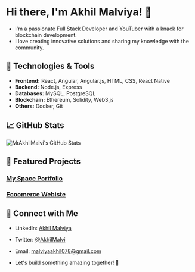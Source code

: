 # Hi there, I'm Akhil Malviya! 👋

- I'm a passionate Full Stack Developer and YouTuber with a knack for blockchain development.
- I love creating innovative solutions and sharing my knowledge with the community.

## 🔧 Technologies & Tools

- **Frontend:** React, Angular, Angular.js, HTML, CSS, React Native
- **Backend:** Node.js, Express
- **Databases:** MySQL, PostgreSQL
- **Blockchain:** Ethereum, Solidity, Web3.js
- **Others:** Docker, Git

## 📈 GitHub Stats

![MrAkhilMalvi's GitHub Stats](https://github-readme-stats.vercel.app/api?username=MrAkhilMalvi&show_icons=true&theme=radical)

## 🌟 Featured Projects

### [My Space Portfolio](https://github.com/MrAkhilMalvi/My-Space-Portfolio)

### [Ecoomerce Webiste](https://github.com/MrAkhilMalvi/Shop-now)

## 💬 Connect with Me

- LinkedIn: [Akhil Malviya](https://www.linkedin.com/in/mr-akhil-malvi)
- Twitter: [@AkhilMalvi](https://x.com/Akhil_Malviya25)
- Email: malviyaakhil078@gmail.com

- Let's build something amazing together! 🚀


<!---
MrAkhilMalvi/MrAkhilMalvi is a ✨ special ✨ repository because its `README.md` (this file) appears on your GitHub profile.
You can click the Preview link to take a look at your changes.
--->
